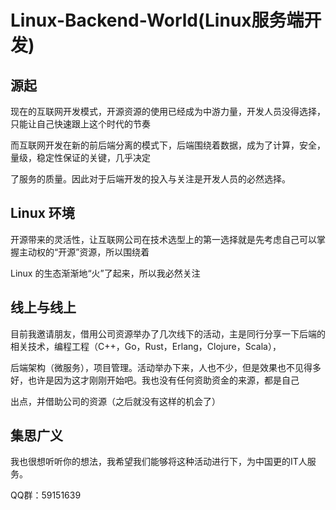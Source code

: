 # Linux-Backend-World(Linux服务端开发)

## 源起
现在的互联网开发模式，开源资源的使用已经成为中游力量，开发人员没得选择，只能让自己快速跟上这个时代的节奏

而互联网开发在新的前后端分离的模式下，后端围绕着数据，成为了计算，安全，量级，稳定性保证的关键，几乎决定

了服务的质量。因此对于后端开发的投入与关注是开发人员的必然选择。

## Linux 环境
开源带来的灵活性，让互联网公司在技术选型上的第一选择就是先考虑自己可以掌握主动权的“开源”资源，所以围绕着

Linux 的生态渐渐地“火”了起来，所以我必然关注

## 线上与线上
目前我邀请朋友，借用公司资源举办了几次线下的活动，主是同行分享一下后端的相关技术，编程工程（C++，Go，Rust，Erlang，Clojure，Scala），

后端架构（微服务），项目管理。活动举办下来，人也不少，但是效果也不见得多好，也许是因为这才刚刚开始吧。我也没有任何资助资金的来源，都是自己

出点，并借助公司的资源（之后就没有这样的机会了）

## 集思广义
我也很想听听你的想法，我希望我们能够将这种活动进行下，为中国更的IT人服务。

QQ群：59151639
